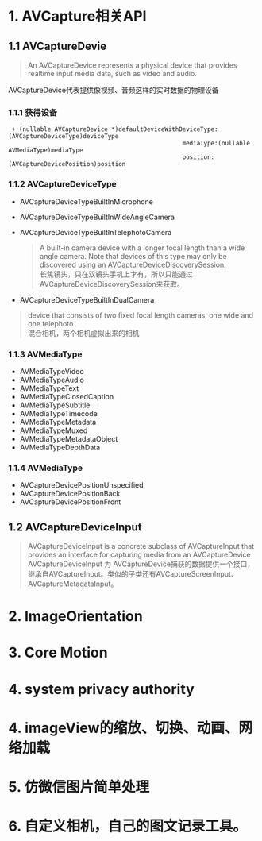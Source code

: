 
# 1. AVCapture相关API
## 1.1 AVCaptureDevie
> An AVCaptureDevice represents a physical device that provides realtime input media data, such as video and audio.

AVCaptureDevice代表提供像视频、音频这样的实时数据的物理设备

### 1.1.1 获得设备

```
 + (nullable AVCaptureDevice *)defaultDeviceWithDeviceType:(AVCaptureDeviceType)deviceType 
                                                 mediaType:(nullable AVMediaType)mediaType  
                                                 position:(AVCaptureDevicePosition)position  

```
 
### 1.1.2 AVCaptureDeviceType 
* AVCaptureDeviceTypeBuiltInMicrophone
* AVCaptureDeviceTypeBuiltInWideAngleCamera
* AVCaptureDeviceTypeBuiltInTelephotoCamera  
  
   >  A built-in camera device with a longer focal length than a wide angle camera. Note that devices of this type may only be discovered using an AVCaptureDeviceDiscoverySession.  
   长焦镜头，只在双镜头手机上才有，所以只能通过 AVCaptureDeviceDiscoverySession来获取。

* AVCaptureDeviceTypeBuiltInDualCamera
 >  device that consists of two fixed focal length cameras, one wide and one telephoto  
 混合相机，两个相机虚拟出来的相机
 
 
### 1.1.3 AVMediaType
* AVMediaTypeVideo
* AVMediaTypeAudio
* AVMediaTypeText
* AVMediaTypeClosedCaption
* AVMediaTypeSubtitle
* AVMediaTypeTimecode
* AVMediaTypeMetadata
* AVMediaTypeMuxed
* AVMediaTypeMetadataObject
* AVMediaTypeDepthData
 
### 1.1.4 AVMediaType
* AVCaptureDevicePositionUnspecified
* AVCaptureDevicePositionBack
* AVCaptureDevicePositionFront
 
## 1.2 AVCaptureDeviceInput
> AVCaptureDeviceInput is a concrete subclass of AVCaptureInput that provides an interface for capturing media from an AVCaptureDevice  
AVCaptureDeviceInput 为 AVCaptureDevice捕获的数据提供一个接口，  
继承自AVCaptureInput。类似的子类还有AVCaptureScreenInput、AVCaptureMetadataInput。
 
 
 
 
# 2. ImageOrientation
# 3. Core Motion
# 4. system privacy authority
# 4. imageView的缩放、切换、动画、网络加载
# 5. 仿微信图片简单处理
# 6. 自定义相机，自己的图文记录工具。